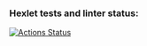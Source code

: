 ### Hexlet tests and linter status:
[![Actions Status](https://github.com/toridnc/php-project-57/workflows/hexlet-check/badge.svg)](https://github.com/toridnc/php-project-57/actions)